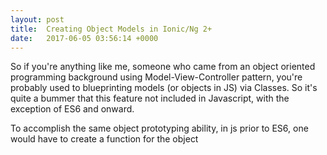 ```yaml
---
layout: post
title:  Creating Object Models in Ionic/Ng 2+
date:   2017-06-05 03:56:14 +0000
---
```



So if you're anything like me, someone who came from an object oriented programming background using Model-View-Controller pattern, you're probably used to blueprinting models (or objects in JS) via Classes. So it's quite a bummer that this feature not included in Javascript, with the exception of ES6 and onward.  

To accomplish the same object prototyping ability, in js prior to ES6, one would have to create a function for the object
